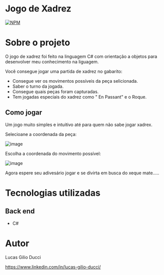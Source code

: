 # Jogo de Xadrez 
[![NPM](https://img.shields.io/npm/l/react)](https://github.com/Lucgd97/xadrez-certo/blob/main/LICENSE) 

# Sobre o projeto
O jogo de xadrez foi feito na linguagem C# com orientação a objetos para desenvolver meu conhecimento na liguagem.

Você consegue jogar uma partida de xadrez no gabarito:
- Consegue ver os movimentos possíveis da peça selicionada.
- Saber o turno da jogada.
- Consegue quais peças foram capturadas.
- Tem jogadas especiais do xadrez como " En Passant" e o Roque.

## Como jogar

Um jogo muito simples e intuitivo até para quem não sabe jogar xadrex.

Selecioane a coordenada da peça:

![image](https://user-images.githubusercontent.com/93284766/188945748-95156c37-4989-4741-8607-a1c6250e57b9.png)

Escolha a coordenada do movimento possível:

![image](https://user-images.githubusercontent.com/93284766/188945952-5f7b8c45-991b-41ae-b224-29996a002dd7.png)

Agora espere seu adivesário jogar e se divirta em busca do xeque mate.....


# Tecnologias utilizadas
## Back end
- C#

# Autor

Lucas Gilio Ducci

https://www.linkedin.com/in/lucas-gilio-ducci/
